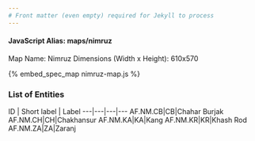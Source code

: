 ```yaml
---
# Front matter (even empty) required for Jekyll to process
---
```


#### JavaScript Alias: maps/nimruz

Map Name: Nimruz
Dimensions (Width x Height): 610x570



{% embed_spec_map nimruz-map.js %}

### List of Entities

ID | Short label | Label
---|---|---|---
AF.NM.CB|CB|Chahar Burjak
AF.NM.CH|CH|Chakhansur
AF.NM.KA|KA|Kang
AF.NM.KR|KR|Khash Rod
AF.NM.ZA|ZA|Zaranj